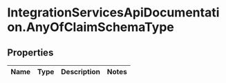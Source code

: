 # IntegrationServicesApiDocumentation.AnyOfClaimSchemaType

## Properties
Name | Type | Description | Notes
------------ | ------------- | ------------- | -------------
